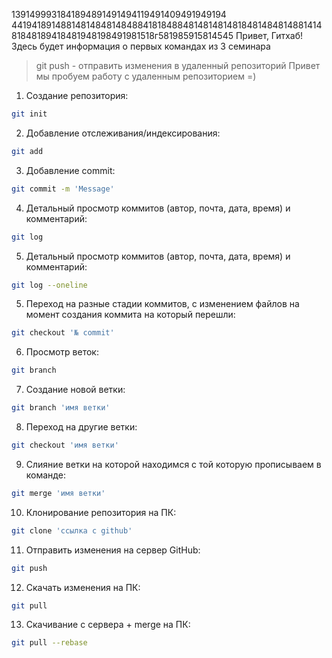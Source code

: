 1391499931841894891491494119491409491949194
4419418914881481484814848841818488481481481481848148481488141481848189418481948198491981518г581985915814545
Привет, Гитхаб! Здесь будет информация о первых командах из 3 семинара
> git push - отправить изменения в удаленный репозиторий 
Привет мы пробуем работу с удаленным репозиторием =)

1. Создание репозитория:
```sh
git init
```
2. Добавление отслеживания/индексирования:
```sh
git add
```
3. Добавление commit:
```sh
git commit -m 'Message'
```
4. Детальный просмотр коммитов (автор, почта, дата, время) и комментарий:
```sh
git log
```
5. Детальный просмотр коммитов (автор, почта, дата, время) и комментарий:
```sh
git log --oneline
```
5. Переход на разные стадии коммитов, с изменением файлов на момент создания коммита на который перешли:
```sh
git checkout '№ commit'
```
6. Просмотр веток:
```sh
git branch
```
7. Создание новой ветки:
```sh
git branch 'имя ветки'
```
8. Переход на другие ветки:
```sh
git checkout 'имя ветки'
```
9. Слияние ветки на которой находимся с той которую прописываем в команде:
```sh
git merge 'имя ветки'
```
10. Клонирование репозитория на ПК:
```sh
git clone 'ссылка с github'
```
11. Отправить изменения на сервер GitHub:
```sh
git push
```
12. Скачать изменения на ПК:
```sh
git pull
```
13. Скачивание с сервера + merge на ПК:
```sh
git pull --rebase
```